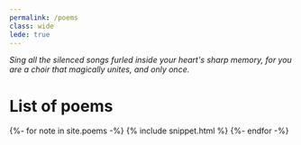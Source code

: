 ```yaml
---
permalink: /poems
class: wide
lede: true
---
```


*Sing all the silenced songs furled inside your heart's sharp memory, for you are a choir that magically unites, and only once.*

# List of poems

{%- for note in site.poems -%}
  {% include snippet.html %}
{%- endfor -%}
